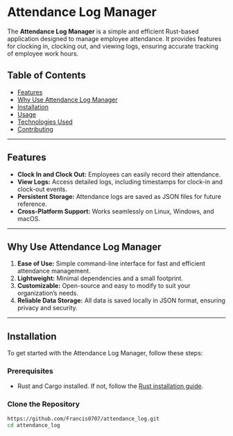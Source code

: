 # Attendance Log Manager

The **Attendance Log Manager** is a simple and efficient Rust-based application designed to manage employee attendance. It provides features for clocking in, clocking out, and viewing logs, ensuring accurate tracking of employee work hours.

## Table of Contents

- [Features](#features)
- [Why Use Attendance Log Manager](#why-use-attendance-log-manager)
- [Installation](#installation)
- [Usage](#usage)
- [Technologies Used](#technologies-used)
- [Contributing](#contributing)

---

## Features

- **Clock In and Clock Out:** Employees can easily record their attendance.
- **View Logs:** Access detailed logs, including timestamps for clock-in and clock-out events.
- **Persistent Storage:** Attendance logs are saved as JSON files for future reference.
- **Cross-Platform Support:** Works seamlessly on Linux, Windows, and macOS.

---

## Why Use Attendance Log Manager

1. **Ease of Use:** Simple command-line interface for fast and efficient attendance management.
2. **Lightweight:** Minimal dependencies and a small footprint.
3. **Customizable:** Open-source and easy to modify to suit your organization’s needs.
4. **Reliable Data Storage:** All data is saved locally in JSON format, ensuring privacy and security.

---

## Installation

To get started with the Attendance Log Manager, follow these steps:

### Prerequisites
- Rust and Cargo installed. If not, follow the [Rust installation guide](https://www.rust-lang.org/tools/install).

### Clone the Repository
```bash
https://github.com/Francis0707/attendance_log.git
cd attendance_log
